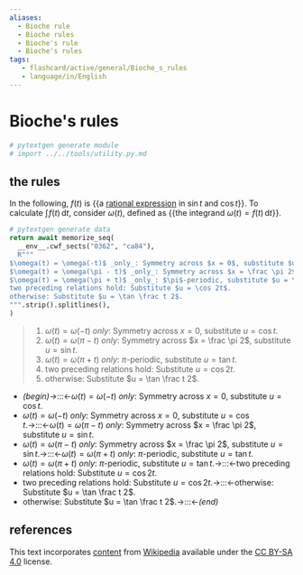 ```yaml
---
aliases:
  - Bioche rule
  - Bioche rules
  - Bioche's rule
  - Bioche's rules
tags:
   - flashcard/active/general/Bioche_s_rules
   - language/in/English
---
```


# Bioche's rules

```Python
# pytextgen generate module
# import ../../tools/utility.py.md
```

## the rules

In the following, $f(t)$ is {{a [rational expression](rational%20function.md) in $\sin t$ and $\cos t$}}. To calculate $\int \! f(t) \,\mathrm{d}t$, consider $\omega(t)$, defined as {{the integrand $\omega(t) = f(t) \,\mathrm{d}t$}}. <!--SR:!2024-08-30,40,290!2024-09-18,59,310-->

```Python
# pytextgen generate data
return await memorize_seq(
  __env__.cwf_sects("0362", "ca84"),
  R"""
$\omega(t) = \omega(-t)$ _only_: Symmetry across $x = 0$, substitute $u = \cos t$.
$\omega(t) = \omega(\pi - t)$ _only_: Symmetry across $x = \frac \pi 2$, substitute $u = \sin t$.
$\omega(t) = \omega(\pi + t)$ _only_: $\pi$-periodic, substitute $u = \tan t$.
two preceding relations hold: Substitute $u = \cos 2t$.
otherwise: Substitute $u = \tan \frac t 2$.
""".strip().splitlines(),
)
```

<!--pytextgen generate section="0362"--><!-- The following content is generated at 2024-07-02T17:25:31.792720+08:00. Any edits will be overridden! -->

> 1. $\omega(t) = \omega(-t)$ _only_: Symmetry across $x = 0$, substitute $u = \cos t$.
> 2. $\omega(t) = \omega(\pi - t)$ _only_: Symmetry across $x = \frac \pi 2$, substitute $u = \sin t$.
> 3. $\omega(t) = \omega(\pi + t)$ _only_: $\pi$-periodic, substitute $u = \tan t$.
> 4. two preceding relations hold: Substitute $u = \cos 2t$.
> 5. otherwise: Substitute $u = \tan \frac t 2$.

<!--/pytextgen-->

<!--pytextgen generate section="ca84"--><!-- The following content is generated at 2024-07-02T17:25:31.891084+08:00. Any edits will be overridden! -->

- _(begin)_→:::←$\omega(t) = \omega(-t)$ _only_: Symmetry across $x = 0$, substitute $u = \cos t$. <!--SR:!2024-09-19,54,270!2024-10-02,67,310-->
- $\omega(t) = \omega(-t)$ _only_: Symmetry across $x = 0$, substitute $u = \cos t$.→:::←$\omega(t) = \omega(\pi - t)$ _only_: Symmetry across $x = \frac \pi 2$, substitute $u = \sin t$. <!--SR:!2024-10-09,66,270!2024-09-26,56,270-->
- $\omega(t) = \omega(\pi - t)$ _only_: Symmetry across $x = \frac \pi 2$, substitute $u = \sin t$.→:::←$\omega(t) = \omega(\pi + t)$ _only_: $\pi$-periodic, substitute $u = \tan t$. <!--SR:!2024-09-24,63,310!2025-01-28,152,310-->
- $\omega(t) = \omega(\pi + t)$ _only_: $\pi$-periodic, substitute $u = \tan t$.→:::←two preceding relations hold: Substitute $u = \cos 2t$. <!--SR:!2024-08-30,42,290!2024-10-03,68,310-->
- two preceding relations hold: Substitute $u = \cos 2t$.→:::←otherwise: Substitute $u = \tan \frac t 2$. <!--SR:!2024-09-29,68,310!2024-09-03,43,290-->
- otherwise: Substitute $u = \tan \frac t 2$.→:::←_(end)_ <!--SR:!2024-09-08,52,290!2024-09-06,49,290-->

<!--/pytextgen-->

## references

This text incorporates [content](https://en.wikipedia.org/wiki/Bioche's_rules) from [Wikipedia](Wikipedia.md) available under the [CC BY-SA 4.0](https://creativecommons.org/licenses/by-sa/4.0/) license.
